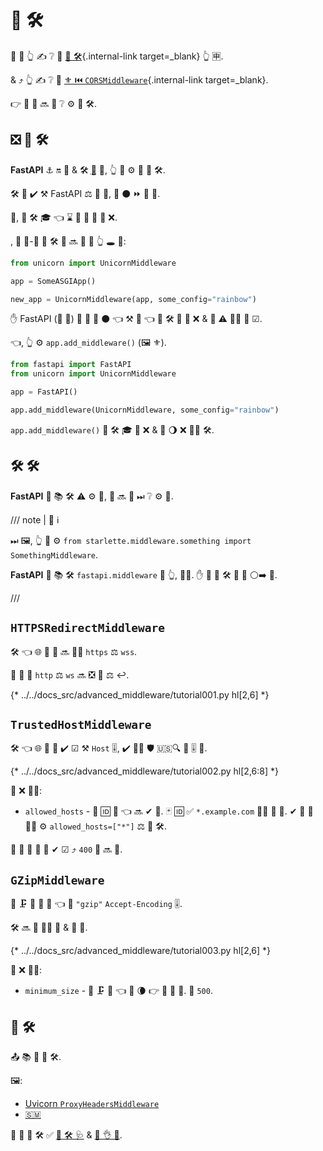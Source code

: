 # 🏧 🛠️

👑 🔰 👆 ✍ ❔ 🚮 [🛃 🛠️](../tutorial/middleware.md){.internal-link target=_blank} 👆 🈸.

&amp; ⤴️ 👆 ✍ ❔ 🍵 [⚜ ⏮️ `CORSMiddleware`](../tutorial/cors.md){.internal-link target=_blank}.

👉 📄 👥 🔜 👀 ❔ ⚙️ 🎏 🛠️.

## ❎ 🔫 🛠️

**FastAPI** ⚓️ 🔛 💃 &amp; 🛠️ <abbr title="Asynchronous Server Gateway Interface">🔫</abbr> 🔧, 👆 💪 ⚙️ 🙆 🔫 🛠️.

🛠️ 🚫 ✔️ ⚒ FastAPI ⚖️ 💃 👷, 📏 ⚫️ ⏩ 🔫 🔌.

🏢, 🔫 🛠️ 🎓 👈 ⌛ 📨 🔫 📱 🥇 ❌.

, 🧾 🥉-🥳 🔫 🛠️ 👫 🔜 🎲 💬 👆 🕳 💖:

```Python
from unicorn import UnicornMiddleware

app = SomeASGIApp()

new_app = UnicornMiddleware(app, some_config="rainbow")
```

✋️ FastAPI (🤙 💃) 🚚 🙅 🌌 ⚫️ 👈 ⚒ 💭 👈 🔗 🛠️ 🍵 💽 ❌ &amp; 🛃 ⚠ 🐕‍🦺 👷 ☑.

👈, 👆 ⚙️ `app.add_middleware()` (🖼 ⚜).

```Python
from fastapi import FastAPI
from unicorn import UnicornMiddleware

app = FastAPI()

app.add_middleware(UnicornMiddleware, some_config="rainbow")
```

`app.add_middleware()` 📨 🛠️ 🎓 🥇 ❌ &amp; 🙆 🌖 ❌ 🚶‍♀️ 🛠️.

## 🛠️ 🛠️

**FastAPI** 🔌 📚 🛠️ ⚠ ⚙️ 💼, 👥 🔜 👀 ⏭ ❔ ⚙️ 👫.

/// note | 📡 ℹ

⏭ 🖼, 👆 💪 ⚙️ `from starlette.middleware.something import SomethingMiddleware`.

**FastAPI** 🚚 📚 🛠️ `fastapi.middleware` 🏪 👆, 👩‍💻. ✋️ 🌅 💪 🛠️ 👟 🔗 ⚪️➡️ 💃.

///

## `HTTPSRedirectMiddleware`

🛠️ 👈 🌐 📨 📨 🔜 👯‍♂️ `https` ⚖️ `wss`.

🙆 📨 📨 `http` ⚖️ `ws` 🔜 ❎ 🔐 ⚖ ↩️.

{* ../../docs_src/advanced_middleware/tutorial001.py hl[2,6] *}

## `TrustedHostMiddleware`

🛠️ 👈 🌐 📨 📨 ✔️ ☑ ⚒ `Host` 🎚, ✔ 💂‍♂ 🛡 🇺🇸🔍 🦠 🎚 👊.

{* ../../docs_src/advanced_middleware/tutorial002.py hl[2,6:8] *}

📄 ❌ 🐕‍🦺:

* `allowed_hosts` - 📇 🆔 📛 👈 🔜 ✔ 📛. 🃏 🆔 ✅ `*.example.com` 🐕‍🦺 🎀 📁. ✔ 🙆 📛 👯‍♂️ ⚙️ `allowed_hosts=["*"]` ⚖️ 🚫 🛠️.

🚥 📨 📨 🔨 🚫 ✔ ☑ ⤴️ `400` 📨 🔜 📨.

## `GZipMiddleware`

🍵 🗜 📨 🙆 📨 👈 🔌 `"gzip"` `Accept-Encoding` 🎚.

🛠️ 🔜 🍵 👯‍♂️ 🐩 &amp; 🎥 📨.

{* ../../docs_src/advanced_middleware/tutorial003.py hl[2,6] *}

📄 ❌ 🐕‍🦺:

* `minimum_size` - 🚫 🗜 📨 👈 🤪 🌘 👉 💯 📐 🔢. 🔢 `500`.

## 🎏 🛠️

📤 📚 🎏 🔫 🛠️.

🖼:

* <a href="https://github.com/encode/uvicorn/blob/master/uvicorn/middleware/proxy_headers.py" class="external-link" target="_blank">Uvicorn `ProxyHeadersMiddleware`</a>
* <a href="https://github.com/florimondmanca/msgpack-asgi" class="external-link" target="_blank">🇸🇲</a>

👀 🎏 💪 🛠️ ✅ <a href="https://www.starlette.io/middleware/" class="external-link" target="_blank">💃 🛠️ 🩺</a> &amp; <a href="https://github.com/florimondmanca/awesome-asgi" class="external-link" target="_blank">🔫 👌 📇</a>.
